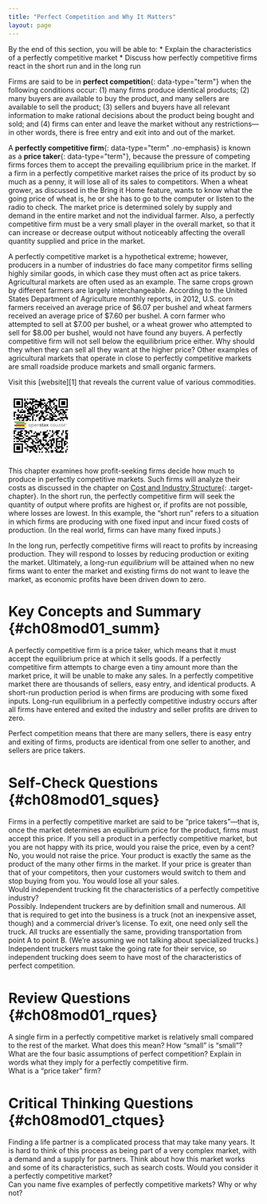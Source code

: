 ```yaml
---
title: "Perfect Competition and Why It Matters"
layout: page
---
```



<div data-type="abstract" markdown="1">
By the end of this section, you will be able to:
* Explain the characteristics of a perfectly competitive market
* Discuss how perfectly competitive firms react in the short run and in the long run

</div>

Firms are said to be in **perfect competition**{: data-type="term"} when the following conditions occur: (1) many firms produce identical products; (2) many buyers are available to buy the product, and many sellers are available to sell the product; (3) sellers and buyers have all relevant information to make rational decisions about the product being bought and sold; and (4) firms can enter and leave the market without any restrictions—in other words, there is free entry and exit into and out of the market.

A **perfectly competitive firm**{: data-type="term" .no-emphasis} is known as a **price taker**{: data-type="term"}, because the pressure of competing firms forces them to accept the prevailing equilibrium price in the market. If a firm in a perfectly competitive market raises the price of its product by so much as a penny, it will lose all of its sales to competitors. When a wheat grower, as discussed in the Bring it Home feature, wants to know what the going price of wheat is, he or she has to go to the computer or listen to the radio to check. The market price is determined solely by supply and demand in the entire market and not the individual farmer. Also, a perfectly competitive firm must be a very small player in the overall market, so that it can increase or decrease output without noticeably affecting the overall quantity supplied and price in the market.

A perfectly competitive market is a hypothetical extreme; however, producers in a number of industries do face many competitor firms selling highly similar goods, in which case they must often act as price takers. Agricultural markets are often used as an example. The same crops grown by different farmers are largely interchangeable. According to the United States Department of Agriculture monthly reports, in 2012, U.S. corn farmers received an average price of $6.07 per bushel and wheat farmers received an average price of $7.60 per bushel. A corn farmer who attempted to sell at $7.00 per bushel, or a wheat grower who attempted to sell for $8.00 per bushel, would not have found any buyers. A perfectly competitive firm will not sell below the equilibrium price either. Why should they when they can sell all they want at the higher price? Other examples of agricultural markets that operate in close to perfectly competitive markets are small roadside produce markets and small organic farmers.

<div data-type="note" id="ch08mod01_linkup01" class="economics linkup" data-label="" markdown="1">
Visit this [website][1] that reveals the current value of various commodities.

<span data-type="media" id="ch08mod01_qr01" data-alt="QR Code representing a URL"> ![QR Code representing a URL](../resources/commodities00.png) </span>
</div>

This chapter examines how profit-seeking firms decide how much to produce in perfectly competitive markets. Such firms will analyze their costs as discussed in the chapter on [Cost and Industry Structure](/m48620){: .target-chapter}. In the short run, the perfectly competitive firm will seek the quantity of output where profits are highest or, if profits are not possible, where losses are lowest. In this example, the “short run” refers to a situation in which firms are producing with one fixed input and incur fixed costs of production. (In the real world, firms can have many fixed inputs.)

In the long run, perfectly competitive firms will react to profits by increasing production. They will respond to losses by reducing production or exiting the market. Ultimately, a long-run *equilibrium* will be attained when no new firms want to enter the market and existing firms do not want to leave the market, as economic profits have been driven down to zero.

# Key Concepts and Summary   {#ch08mod01_summ}

A perfectly competitive firm is a price taker, which means that it must accept the equilibrium price at which it sells goods. If a perfectly competitive firm attempts to charge even a tiny amount more than the market price, it will be unable to make any sales. In a perfectly competitive market there are thousands of sellers, easy entry, and identical products. A short-run production period is when firms are producing with some fixed inputs. Long-run equilibrium in a perfectly competitive industry occurs after all firms have entered and exited the industry and seller profits are driven to zero.

Perfect competition means that there are many sellers, there is easy entry and exiting of firms, products are identical from one seller to another, and sellers are price takers.

# Self-Check Questions   {#ch08mod01_sques}

<div data-type="exercise" id="ch08mod01_sques01">
<div data-type="problem" id="ch08mod01_sques01p" markdown="1">
Firms in a perfectly competitive market are said to be “price takers”—that is, once the market determines an equilibrium price for the product, firms must accept this price. If you sell a product in a perfectly competitive market, but you are not happy with its price, would you raise the price, even by a cent?

</div>
<div data-type="solution" id="ch08mod01_sques01s" markdown="1">
No, you would not raise the price. Your product is exactly the same as the product of the many other firms in the market. If your price is greater than that of your competitors, then your customers would switch to them and stop buying from you. You would lose all your sales.

</div>
</div>

<div data-type="exercise" id="ch08mod01_sques02">
<div data-type="problem" id="ch08mod01_sques02p" markdown="1">
Would independent trucking fit the characteristics of a perfectly competitive industry?

</div>
<div data-type="solution" id="ch08mod01_sques02s" markdown="1">
Possibly. Independent truckers are by definition small and numerous. All that is required to get into the business is a truck (not an inexpensive asset, though) and a commercial driver’s license. To exit, one need only sell the truck. All trucks are essentially the same, providing transportation from point A to point B. (We’re assuming we not talking about specialized trucks.) Independent truckers must take the going rate for their service, so independent trucking does seem to have most of the characteristics of perfect competition.

</div>
</div>

# Review Questions   {#ch08mod01_rques}

<div data-type="exercise" id="ch08mod01_rques01">
<div data-type="problem" id="ch08mod01_rques01p" markdown="1">
A single firm in a perfectly competitive market is relatively small compared to the rest of the market. What does this mean? How “small” is “small”?

</div>
</div>

<div data-type="exercise" id="ch08mod01_rques02">
<div data-type="problem" id="ch08mod01_rques02p" markdown="1">
What are the four basic assumptions of perfect competition? Explain in words what they imply for a perfectly competitive firm.

</div>
</div>

<div data-type="exercise" id="ch08mod01_rques03">
<div data-type="problem" id="ch08mod01_rques03p" markdown="1">
What is a “price taker” firm?

</div>
</div>

# Critical Thinking Questions   {#ch08mod01_ctques}

<div data-type="exercise" id="ch08mod01_ctques01">
<div data-type="problem" id="ch08mod01_ctques01p" markdown="1">
Finding a life partner is a complicated process that may take many years. It is hard to think of this process as being part of a very complex market, with a demand and a supply for partners. Think about how this market works and some of its characteristics, such as search costs. Would you consider it a perfectly competitive market?

</div>
</div>

<div data-type="exercise" id="ch08mod01_ctques02">
<div data-type="problem" id="ch08mod01_ctques02p" markdown="1">
Can you name five examples of perfectly competitive markets? Why or why not?

</div>
</div>



[1]: http://openstaxcollege.org/l/commodities
